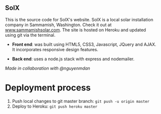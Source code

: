 ## SolX

This is the source code for SolX's website. SolX is a local solar installation company in Sammamish, Washington. Check it out at www.sammamishsolar.com. The site is hosted on Heroku and updated using git via the terminal. 

* **Front end**: was built using HTML5, CSS3, Javascript, JQuery and AJAX. It incorporates responsive design features. 

* **Back end**: uses a node.js stack with express and nodemailer. 

*Made in collaboration with @nguyenmdan*

# Deployment process
1. Push local changes to git master branch: ``git push -u origin master``
2. Deploy to Heroku: ``git push heroku master``
